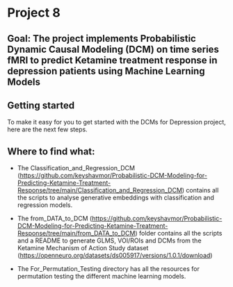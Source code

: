 # Project 8


## Goal: The project implements Probabilistic Dynamic Causal Modeling (DCM) on time series fMRI to predict Ketamine treatment response in depression patients using Machine Learning Models

## Getting started

To make it easy for you to get started with the DCMs for Depression project, here are the next few steps. 

## Where to find what:

- The Classification_and_Regression_DCM (https://github.com/keyshavmor/Probabilistic-DCM-Modeling-for-Predicting-Ketamine-Treatment-Response/tree/main/Classification_and_Regression_DCM) contains all the scripts to analyse generative embeddings with classification and regression models.

- The from_DATA_to_DCM (https://github.com/keyshavmor/Probabilistic-DCM-Modeling-for-Predicting-Ketamine-Treatment-Response/tree/main/from_DATA_to_DCM) folder contains all the scripts and a README to generate GLMS, VOI/ROIs and DCMs from the Ketamine Mechanism of Action Study
dataset (https://openneuro.org/datasets/ds005917/versions/1.0.1/download)

- The For_Permutation_Testing directory has all the resources for permutation testing the different machine learning models.

